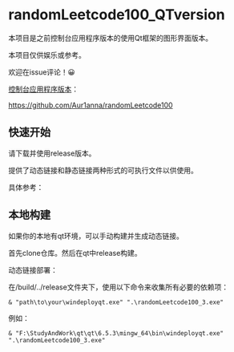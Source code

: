 # randomLeetcode100_QTversion

本项目是之前控制台应用程序版本的使用Qt框架的图形界面版本。

本项目仅供娱乐或参考。

欢迎在issue评论！😀

[控制台应用程序版本](https://github.com/Aur1anna/randomLeetcode100)：

https://github.com/Aur1anna/randomLeetcode100



## 快速开始

请下载并使用release版本。

提供了动态链接和静态链接两种形式的可执行文件以供使用。

具体参考：



## 本地构建

如果你的本地有qt环境，可以手动构建并生成动态链接。

首先clone仓库。然后在qt中release构建。

动态链接部署：

在/build/../release文件夹下，使用以下命令来收集所有必要的依赖项：

```shell
& "path\to\your\windeployqt.exe" ".\randomLeetcode100_3.exe"
```

例如：

```shell
& "F:\StudyAndWork\qt\qt\6.5.3\mingw_64\bin\windeployqt.exe" ".\randomLeetcode100_3.exe"
```

